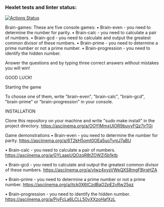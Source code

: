 ### Hexlet tests and linter status:
[![Actions Status](https://github.com/AlexeyRatnichkin/frontend-project-44/workflows/hexlet-check/badge.svg)](https://github.com/AlexeyRatnichkin/frontend-project-44/actions)

Brain-games:
These are five console games:
• Brain-even - you need to determine the number for parity.
• Brain-calc - you need to calculate a pair of numbers.
• Brain-gcd - you need to calculate and output the greatest common divisor of these numbers.
• Brain-prime - you need to determine a prime number or not a prime number.
• Brain-progression - you need to identify the hidden number.

Answer the questions and by typing three correct answers without mistakes you will win!

GOOD LUCK!

Starting the game

To choose one of them, write "brain-even", "brain-calc", "brain-gcd", "brain-prime" or "brain-progression" in your console. 

INSTALLATION

Clone this repository on your machine and write "sudo make install" in the project directory. 
https://asciinema.org/a/OOYIMmxUIOR9buyyFQz7jrTGj

Game demonstrations
• Brain-even - you need to determine the number for parity. 
https://asciinema.org/a/6T2kH5omt0OEa5uoTyniJ7aBU

• Brain-calc - you need to calculate a pair of numbers.
https://asciinema.org/a/GYLaapUQOzqR8tZOWZi5b1ktb

• Brain-gcd - you need to calculate and output the greatest common divisor of these numbers.
https://asciinema.org/a/vIwz4xysVWeQXS8mgFBjrqHZA

• Brain-prime - you need to determine a prime number or not a prime number.
https://asciinema.org/a/itck0X6tCzdBaO2pE2vRw25qz

• Brain-progression - you need to identify the hidden number.
https://asciinema.org/a/PiyFcLa6LCLL50vXXzoHafXzL


